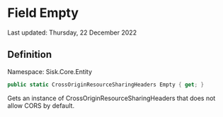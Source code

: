 # Field Empty
Last updated: Thursday, 22 December 2022

## Definition
Namespace: Sisk.Core.Entity

```csharp
public static CrossOriginResourceSharingHeaders Empty { get; }
```

Gets an instance of CrossOriginResourceSharingHeaders that does not allow CORS by default.

